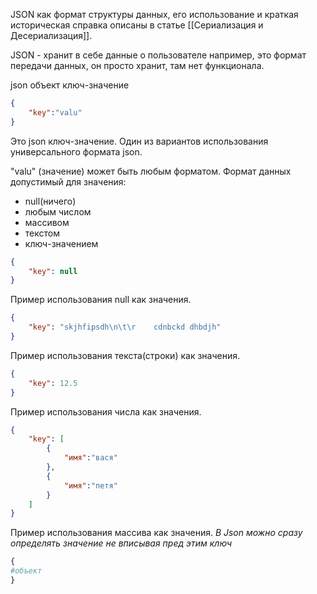 JSON как формат структуры данных, его использование и краткая историческая справка описаны в статье [[Сериализация и Десериализация]].

JSON - хранит в себе данные о пользователе например, это формат передачи данных, он просто хранит, там нет функционала.

json объект ключ-значение
```json
{
	"key":"valu"
}
```
Это json ключ-значение. Один из вариантов использования универсального формата json.

"valu" (значение) может быть любым форматом. 
Формат данных допустимый для значения: 
- null(ничего)
- любым числом
- массивом
- текстом
- ключ-значением
```json
{
	"key": null
}
```
Пример использования null как значения.

```json
{
	"key": "skjhfipsdh\n\t\r    cdnbckd dhbdjh"
}
```
Пример использования текста(строки) как значения.

```Json
{
	"key": 12.5
}
```
Пример использования числа как значения.

```Json
{
	"key": [
		{
			"имя":"вася"
		},
		{
			"имя":"петя"
		}
	]
}
```
Пример использования массива как значения.
_В Json можно сразу определять значение не вписывая пред этим ключ_

```Python
{
#объект
}
```
